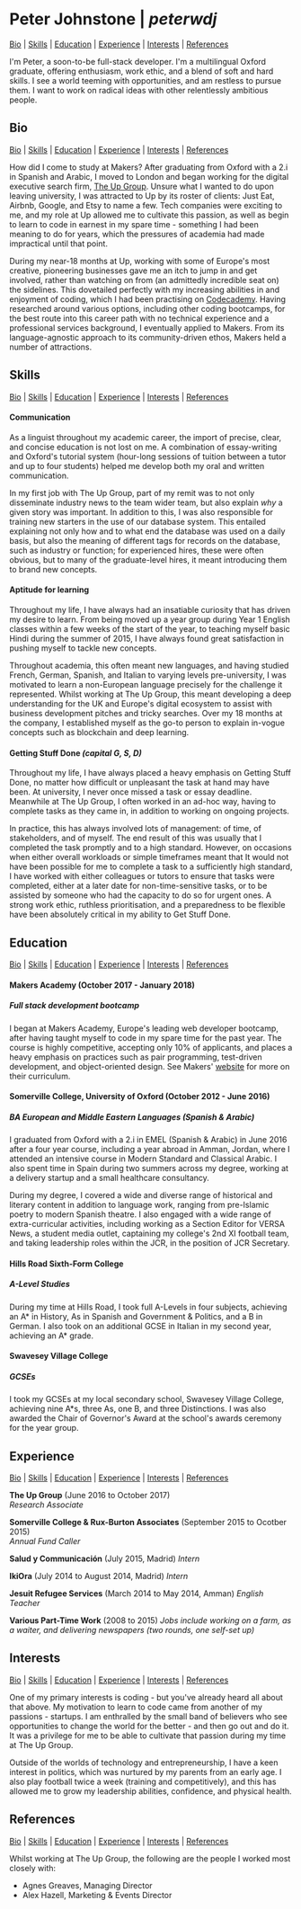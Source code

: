 # Peter Johnstone | *peterwdj*
[Bio](#bio) | [Skills](#skills) | [Education](#education) | [Experience](#experience) | [Interests](#interests) | [References](#references)

I'm Peter, a soon-to-be full-stack developer. I'm a multilingual Oxford graduate, offering enthusiasm, work ethic, and a blend of soft and hard skills. I see a world teeming with opportunities, and am restless to pursue them. I want to work on radical ideas with other relentlessly ambitious people.

## Bio
[Bio](#bio) | [Skills](#skills) | [Education](#education) | [Experience](#experience) | [Interests](#interests) | [References](#references)

How did I come to study at Makers? After graduating from Oxford with a 2.i in Spanish and Arabic, I moved to London and began working for the digital executive search firm, [The Up Group](http://www.theupgroup.com/). Unsure what I wanted to do upon leaving university, I was attracted to Up by its roster of clients: Just Eat, Airbnb, Google, and Etsy to name a few. Tech companies were exciting to me, and my role at Up allowed me to cultivate this passion, as well as begin to learn to code in earnest in my spare time - something I had been meaning to do for years, which the pressures of academia had made impractical until that point.

During my near-18 months at Up, working with some of Europe's most creative, pioneering businesses gave me an itch to jump in and get involved, rather than watching on from (an admittedly incredible seat on) the sidelines. This dovetailed perfectly with my increasing abilities in and enjoyment of coding, which I had been practising on [Codecademy](https://www.codecademy.com/). Having researched around various options, including other coding bootcamps, for the best route into this career path with no technical experience and a professional services background, I eventually applied to Makers. From its language-agnostic approach to its community-driven ethos, Makers held a number of attractions.


## Skills
[Bio](#bio) | [Skills](#skills) | [Education](#education) | [Experience](#experience) | [Interests](#interests) | [References](#references)

#### Communication

As a linguist throughout my academic career, the import of precise, clear, and concise education is not lost on me. A combination of essay-writing and Oxford's tutorial system (hour-long sessions of tuition between a tutor and up to four students) helped me develop both my oral and written communication.

In my first job with The Up Group, part of my remit was to not only disseminate industry news to the team wider team, but also explain *why* a given story was important. In addition to this, I was also responsible for training new starters in the use of our database system. This entailed explaining not only how and to what end the database was used on a daily basis, but also the meaning of different tags for records on the database, such as industry or function; for experienced hires, these were often obvious, but to many of the graduate-level hires, it meant introducing them to brand new concepts.   

#### Aptitude for learning

Throughout my life, I have always had an insatiable curiosity that has driven my desire to learn. From being moved up a year group during Year 1 English classes within a few weeks of the start of the year, to teaching myself basic Hindi during the summer of 2015, I have always found great satisfaction in pushing myself to tackle new concepts.

Throughout academia, this often meant new languages, and having studied French, German, Spanish, and Italian to varying levels pre-university, I was motivated to learn a non-European language precisely for the challenge it represented. Whilst working at The Up Group, this meant developing a deep understanding for the UK and Europe's digital ecosystem to assist with business development pitches and tricky searches. Over my 18 months at the company, I established myself as the go-to person to explain in-vogue concepts such as blockchain and deep learning.

#### Getting Stuff Done *(capital G, S, D)*

Throughout my life, I have always placed a heavy emphasis on Getting Stuff Done, no matter how difficult or unpleasant the task at hand may have been. At university, I never once missed a task or essay deadline. Meanwhile at The Up Group, I often worked in an ad-hoc way, having to complete tasks as they came in, in addition to working on ongoing projects.

In practice, this has always involved lots of management: of time, of stakeholders, and of myself. The end result of this was usually that I completed the task promptly and to a high standard. However, on occasions when either overall workloads or simple timeframes meant that It would not have been possible for me to complete a task to a sufficiently high standard, I have worked with either colleagues or tutors to ensure that tasks were completed, either at a later date for non-time-sensitive tasks, or to be assisted by someone who had the capacity to do so for urgent ones. A strong work ethic, ruthless prioritisation, and a preparedness to be flexible have been absolutely critical in my ability to Get Stuff Done.


## Education
[Bio](#bio) | [Skills](#skills) | [Education](#education) | [Experience](#experience) | [Interests](#interests) | [References](#references)

#### Makers Academy (October 2017 - January 2018)
##### Full stack development bootcamp

I began at Makers Academy, Europe's leading web developer bootcamp, after having taught myself to code in my spare time for the past year. The course is highly competitive, accepting only 10% of applicants, and places a heavy emphasis on practices such as pair programming, test-driven development, and object-oriented design. See Makers' [website](http://www.makersacademy.com/curriculum/) for more on their curriculum.

#### Somerville College, University of Oxford (October 2012 - June 2016)
##### BA European and Middle Eastern Languages (Spanish & Arabic)

I graduated from Oxford with a 2.i in EMEL (Spanish & Arabic) in June 2016 after a four year course, including a year abroad in Amman, Jordan, where I attended an intensive course in Modern Standard and Classical Arabic. I also spent time in Spain during two summers across my degree, working at a delivery startup and a small healthcare consultancy.

During my degree, I covered a wide and diverse range of historical and literary content in addition to language work, ranging from pre-Islamic poetry to modern Spanish theatre. I also engaged with a wide range of extra-curricular activities, including working as a Section Editor for VERSA News, a student media outlet, captaining my college's 2nd XI football team, and taking leadership roles within the JCR, in the position of JCR Secretary.  

#### Hills Road Sixth-Form College
##### A-Level Studies
During my time at Hills Road, I took full A-Levels in four subjects, achieving an A* in History, As in Spanish and Government & Politics, and a B in German. I also took on an additional GCSE in Italian in my second year, achieving an A* grade.

#### Swavesey Village College
##### GCSEs
I took my GCSEs at my local secondary school, Swavesey Village College, achieving nine A*s, three As, one B, and three Distinctions. I was also awarded the Chair of Governor's Award at the school's awards ceremony for the year group.


## Experience
[Bio](#bio) | [Skills](#skills) | [Education](#education) | [Experience](#experience) | [Interests](#interests) | [References](#references)

**The Up Group** (June 2016 to October 2017)    
*Research Associate*

**Somerville College & Rux-Burton Associates** (September 2015 to Ocotber 2015)   
*Annual Fund Caller*

**Salud y Communicación** (July 2015, Madrid)
*Intern*

**IkiOra** (July 2014 to August 2014, Madrid)
*Intern*

**Jesuit Refugee Services** (March 2014 to May 2014, Amman)
*English Teacher*

**Various Part-Time Work** (2008 to 2015)
*Jobs include working on a farm, as a waiter, and delivering newspapers (two rounds, one self-set up)*


## Interests
[Bio](#bio) | [Skills](#skills) | [Education](#education) | [Experience](#experience) | [Interests](#interests) | [References](#references)

One of my primary interests is coding - but you've already heard all about that above. My motivation to learn to code came from another of my passions - startups. I am enthralled by the small band of believers who see opportunities to change the world for the better - and then go out and do it. It was a privilege for me to be able to cultivate that passion during my time at The Up Group.

Outside of the worlds of technology and entrepreneurship, I have a keen interest in politics, which was nurtured by my parents from an early age. I also play football twice a week (training and competitively), and this has allowed me to grow my leadership abilities, confidence, and physical health.

## References
[Bio](#bio) | [Skills](#skills) | [Education](#education) | [Experience](#experience) | [Interests](#interests) | [References](#references)

Whilst working at The Up Group, the following are the people I worked most closely with:
 - Agnes Greaves, Managing Director
 - Alex Hazell, Marketing & Events Director
